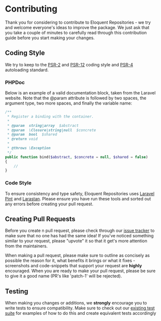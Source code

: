 # Contributing

Thank you for considering to contribute to Eloquent Repositories - we try and welcome everyone's ideas to improve the package. We just ask that you take a couple of minutes to carefully read through this contribution guide before you start making your changes.

## Coding Style

We try to keep to the [PSR-2](https://github.com/php-fig/fig-standards/blob/master/accepted/PSR-2-coding-style-guide.md) and [PSR-12](https://github.com/php-fig/fig-standards/blob/master/accepted/PSR-12-extended-coding-style-guide.md) coding style and [PSR-4](https://github.com/php-fig/fig-standards/blob/master/accepted/PSR-4-autoloader.md) autoloading standard.

### PHPDoc

Below is an example of a valid documentation block, taken from the Laravel website. Note that the @param attribute is followed by two spaces, the argument type, two more spaces, and finally the variable name:

```php
/**
 * Register a binding with the container.
 *
 * @param  string|array  $abstract
 * @param  \Closure|string|null  $concrete
 * @param  bool  $shared
 * @return void
 *
 * @throws \Exception
 */
public function bind($abstract, $concrete = null, $shared = false)
{
    //
}
```

### Code Style

To ensure consistency and type safety, Eloquent Repositories uses [Laravel Pint](https://laravel.com/docs/pint)
and [Larastan](https://github.com/nunomaduro/larastan).
Please ensure you have run these tools and sorted out any errors before creating your pull request.

## Creating Pull Requests

Before you create n pull request, please check through our [issue tracker](https://github.com/joelbutcher/eloquent-repositories/issues) to make sure that no one has had the same idea! If you've noticed something similar to your request, please "upvote" it so that it get's more attention from the maintainers.

When making a pull request, please make sure to outline as concisely as possible the reason for it, what benefits it brings or what it fixes - screenshots and code-snippets that support your request are **highly** encouraged. When you are ready to make your pull request, please be sure to give it a good name (PR's like 'patch-1' will be rejected).

## Testing

When making you changes or additions, we **strongly** encourage you to write tests to ensure compatibility. Make sure to check out our [existing test suite](https://github.com/joelbutcher/eloquent-repositories/tree/2.x/tests) for examples of how to do this and create equivalent tests accordingly
